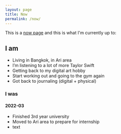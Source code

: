 ```yaml
---
layout: page
title: Now
permalink: /now/
---
```


This is a [now page](https://nownownow.com/about#how) and this is what I'm currently up to:

## I am

* Living in Bangkok, in Ari area
* I’m listening to a lot of more Taylor Swift
* Getting back to my digital art hobby
* Start working out and going to the gym again
* Got back to journaling (digital + physical)

### I was

#### 2022-03

* Finished 3rd year university
* Moved to Ari area to prepare for internship
* text
